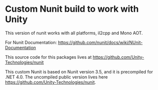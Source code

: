 # Custom Nunit build to work with Unity

This version of nunit works with all platforms, il2cpp and Mono AOT.

For Nunit Documentation:
https://github.com/nunit/docs/wiki/NUnit-Documentation

This source code for this packages lives at https://github.com/Unity-Technologies/nunit

This custom Nunit is based on Nunit version 3.5, and it is precompiled for .NET 4.0. The uncompiled public version lives here https://github.com/Unity-Technologies/nunit.
